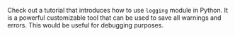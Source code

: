Check out a tutorial that introduces how to use `logging` module in Python. It is a powerful customizable tool that can be used to save all warnings and errors. This would be useful for debugging purposes. 
